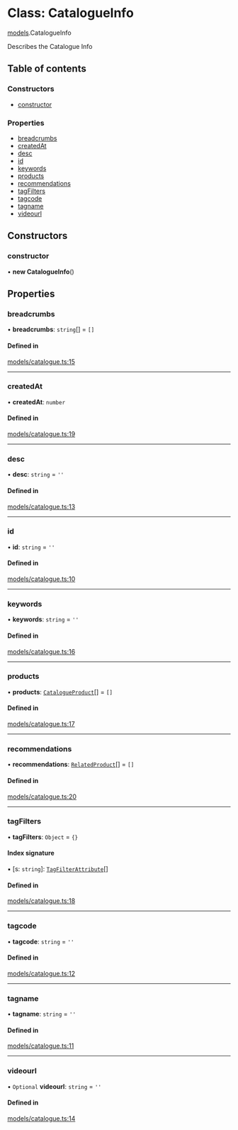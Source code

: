 # Class: CatalogueInfo

[models](../wiki/models).CatalogueInfo

Describes the Catalogue Info

## Table of contents

### Constructors

- [constructor](../wiki/models.CatalogueInfo#constructor)

### Properties

- [breadcrumbs](../wiki/models.CatalogueInfo#breadcrumbs)
- [createdAt](../wiki/models.CatalogueInfo#createdat)
- [desc](../wiki/models.CatalogueInfo#desc)
- [id](../wiki/models.CatalogueInfo#id)
- [keywords](../wiki/models.CatalogueInfo#keywords)
- [products](../wiki/models.CatalogueInfo#products)
- [recommendations](../wiki/models.CatalogueInfo#recommendations)
- [tagFilters](../wiki/models.CatalogueInfo#tagfilters)
- [tagcode](../wiki/models.CatalogueInfo#tagcode)
- [tagname](../wiki/models.CatalogueInfo#tagname)
- [videourl](../wiki/models.CatalogueInfo#videourl)

## Constructors

### constructor

• **new CatalogueInfo**()

## Properties

### breadcrumbs

• **breadcrumbs**: `string`[] = `[]`

#### Defined in

[models/catalogue.ts:15](https://gitlab.com/baliganikhil/blackmirror-sdk/-/blob/349365c/src/models/catalogue.ts#L15)

___

### createdAt

• **createdAt**: `number`

#### Defined in

[models/catalogue.ts:19](https://gitlab.com/baliganikhil/blackmirror-sdk/-/blob/349365c/src/models/catalogue.ts#L19)

___

### desc

• **desc**: `string` = `''`

#### Defined in

[models/catalogue.ts:13](https://gitlab.com/baliganikhil/blackmirror-sdk/-/blob/349365c/src/models/catalogue.ts#L13)

___

### id

• **id**: `string` = `''`

#### Defined in

[models/catalogue.ts:10](https://gitlab.com/baliganikhil/blackmirror-sdk/-/blob/349365c/src/models/catalogue.ts#L10)

___

### keywords

• **keywords**: `string` = `''`

#### Defined in

[models/catalogue.ts:16](https://gitlab.com/baliganikhil/blackmirror-sdk/-/blob/349365c/src/models/catalogue.ts#L16)

___

### products

• **products**: [`CatalogueProduct`](../wiki/models.CatalogueProduct)[] = `[]`

#### Defined in

[models/catalogue.ts:17](https://gitlab.com/baliganikhil/blackmirror-sdk/-/blob/349365c/src/models/catalogue.ts#L17)

___

### recommendations

• **recommendations**: [`RelatedProduct`](../wiki/models.RelatedProduct)[] = `[]`

#### Defined in

[models/catalogue.ts:20](https://gitlab.com/baliganikhil/blackmirror-sdk/-/blob/349365c/src/models/catalogue.ts#L20)

___

### tagFilters

• **tagFilters**: `Object` = `{}`

#### Index signature

▪ [s: `string`]: [`TagFilterAttribute`](../wiki/models.TagFilterAttribute)[]

#### Defined in

[models/catalogue.ts:18](https://gitlab.com/baliganikhil/blackmirror-sdk/-/blob/349365c/src/models/catalogue.ts#L18)

___

### tagcode

• **tagcode**: `string` = `''`

#### Defined in

[models/catalogue.ts:12](https://gitlab.com/baliganikhil/blackmirror-sdk/-/blob/349365c/src/models/catalogue.ts#L12)

___

### tagname

• **tagname**: `string` = `''`

#### Defined in

[models/catalogue.ts:11](https://gitlab.com/baliganikhil/blackmirror-sdk/-/blob/349365c/src/models/catalogue.ts#L11)

___

### videourl

• `Optional` **videourl**: `string` = `''`

#### Defined in

[models/catalogue.ts:14](https://gitlab.com/baliganikhil/blackmirror-sdk/-/blob/349365c/src/models/catalogue.ts#L14)
